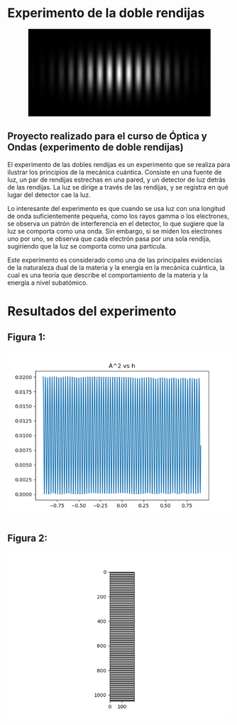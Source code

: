 # Experimento de la doble rendijas

<p align="center">
  <img src="luz2.jpg" />
</p>

## **Proyecto realizado para el curso de Óptica y Ondas (experimento de doble rendijas)**


El experimento de las dobles rendijas es un experimento que se realiza para ilustrar los principios de la mecánica cuántica. Consiste en una fuente de luz, un par de rendijas estrechas en una pared, y un detector de luz detrás de las rendijas. La luz se dirige a través de las rendijas, y se registra en qué lugar del detector cae la luz.

Lo interesante del experimento es que cuando se usa luz con una longitud de onda suficientemente pequeña, como los rayos gamma o los electrones, se observa un patrón de interferencia en el detector, lo que sugiere que la luz se comporta como una onda. Sin embargo, si se miden los electrones uno por uno, se observa que cada electrón pasa por una sola rendija, sugiriendo que la luz se comporta como una partícula.

Este experimento es considerado como una de las principales evidencias de la naturaleza dual de la materia y la energía en la mecánica cuántica, la cual es una teoría que describe el comportamiento de la materia y la energía a nivel subatómico.


# Resultados del experimento

## Figura 1:

<p align="center">
  <img src="Figure_1.png" />
</p>

## Figura 2:

<p align="center">
  <img src="Figure_2.png" />